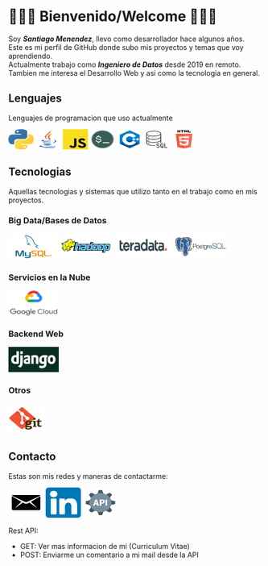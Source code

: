 # 👋👋👋 Bienvenido/Welcome 👋👋👋

Soy ***Santiago Menendez***, llevo como desarrollador hace algunos años.  
Este es mi perfil de GitHub donde subo mis proyectos y temas que voy aprendiendo.  
Actualmente trabajo como ***Ingeniero de Datos*** desde 2019 en remoto.  
Tambien me interesa el Desarrollo Web y asi como la tecnologia en general.

## Lenguajes

Lenguajes de programacion que uso actualmente

<div class="tab">
  <img src="sources/images/languages/python.png" width="50" height="40">
  <img src="sources/images/languages/java.png" width="50" height="40">
  <img src="sources/images/languages/javascript.png" width="50" height="40">
  <img src="sources/images/languages/bash.png" width="50" height="40">
  <img src="sources/images/languages/cplusplus.png" width="50" height="40">
  <img src="sources/images/languages/sql.png" width="50" height="40">
  <img src="sources/images/languages/html.png" width="50" height="40">
</div>

## Tecnologias

Aquellas tecnologias y sistemas que utilizo tanto en el trabajo como en mis proyectos.

### Big Data/Bases de Datos


<div class="tab">
  <img src="sources/images/tech/mysql.jpg" width="100" height="50">
  <img src="sources/images/tech/hadoop.png" width="100" height="50">
  <img src="sources/images/tech/teradata.png" width="120" height="50">
  <img src="sources/images/tech/postgresql.png" width="100" height="50">
</div>

### Servicios en la Nube

<img src="sources/images/tech/googlecloud.jpg" width="100" height="50">

### Backend Web

<img src="sources/images/tech/django.png" width="100" height="50">

### Otros

<img src="sources/images/tech/git.png" width="70" height="60">

## Contacto

Estas son mis redes y maneras de contactarme:

<a href="mailto:santiagomenendez@outlook.com"><img src="sources/images/contact/email.png" width="70" height="60"></a>
<a href="https://www.linkedin.com/in/menendezsantiago/"><img src="sources/images/contact/linkedin.png" width="70" height="60"></a>
<a href="https://apicv.santimenendez19.repl.co/"><img src="sources/images/contact/restapi.png" width="70" height="60"></a>

Rest API:
- GET: Ver mas informacion de mi (Curriculum Vitae)
- POST: Enviarme un comentario a mi mail desde la API

